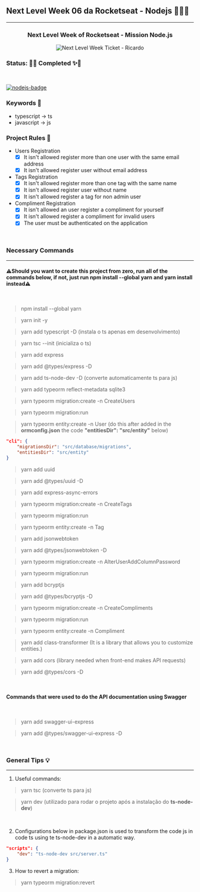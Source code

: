 ## Next Level Week 06 da Rocketseat - Nodejs 🚀🚀🚀
---

<h3 align="center">Next Level Week of Rocketseat - Mission Node.js </h3>

<p align="center">
<img alt="Next Level Week Ticket - Ricardo" title="Next Level Week Ticket - Ricardo" src="https://user-images.githubusercontent.com/57419630/123095225-3b03e200-d404-11eb-826b-1e913d923f51.png"/>
</p>

### **Status**: 🥂✨ Completed ✨🥂

<br>

[![nodejs-badge][nodejs-img]][nodejs]

[nodejs-img]: https://img.shields.io/badge/Node.js-v14.17-green
[nodejs]: https://nodejs.org/en/about/

### Keywords 🔑
- typescript -> ts
- javascript -> js

### Project Rules 📌
- Users Registration 
    - [x] It isn't allowed register more than one user with the same email address
    - [x] It isn't allowed register user without email address

- Tags Registration
    - [x] It isn't allowed register more than one tag with the same name
    - [x] It isn't allowed register user without name
    - [x] It isn't allowed register a tag for non admin user

- Compliment Registration
    - [x] It isn't allowed an user register a compliment for yourself
    - [x] It isn't allowed register a compliment for invalid users
    - [x] The user must be authenticated on the application

<br>

### Necessary Commands 
---

#### ⚠️Should you want to create this project from zero, run all of the commands below, if not, just run **npm install --global yarn** and **yarn install** instead⚠️

<br>


> npm install --global yarn

> yarn init -y

> yarn add typescript -D (instala o ts apenas em desenvolvimento)

> yarn tsc --init (inicializa o ts)

> yarn add express

> yarn add @types/express -D

> yarn add ts-node-dev -D (converte automaticamente ts para js)

> yarn add typeorm reflect-metadata sqlite3

> yarn typeorm migration:create -n CreateUsers

> yarn typeorm migration:run

> yarn typeorm entity:create -n User (do this after added in the **ormconfig.json** the code **"entitiesDir": "src/entity"** below)

```json
"cli": {
    "migrationsDir": "src/database/migrations",
    "entitiesDir": "src/entity"
}
```

> yarn add uuid

> yarn add @types/uuid -D

> yarn add express-async-errors

> yarn typeorm migration:create -n CreateTags

> yarn typeorm migration:run

> yarn typeorm entity:create -n Tag

> yarn add jsonwebtoken

> yarn add @types/jsonwebtoken -D

> yarn typeorm migration:create -n AlterUserAddColumnPassword

> yarn typeorm migration:run

>  yarn add bcryptjs

> yarn add @types/bcryptjs -D

> yarn typeorm migration:create -n CreateCompliments

> yarn typeorm migration:run

> yarn typeorm entity:create -n Compliment

> yarn add class-transformer (It is a library that allows you to customize entities.)

> yarn add cors (library needed when front-end makes API requests)

> yarn add @types/cors -D

<br>

#### Commands that were used to do the API documentation using Swagger

<br>

> yarn add swagger-ui-express

> yarn add @types/swagger-ui-express -D

<br>

### General Tips 💡
---

1) Useful commands:

> yarn tsc (converte ts para js)

> yarn dev (utilizado para rodar o projeto após a instalação do **ts-node-dev**)

<br>

2) Configurations below in package.json is used to transform the code js in code ts using te ts-node-dev in a automatic way.

```json
"scripts": {
    "dev": "ts-node-dev src/server.ts"
}
```

3) How to revert a migration:

> yarn typeorm migration:revert
